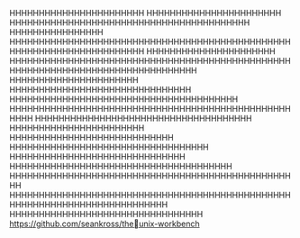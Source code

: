 HHHHHHHHHHHHHHHHHHHHHHH
HHHHHHHHHHHHHHHHHHHHHHH
HHHHHHHHHHHHHHHHHHHHHHHHHHHHHHHHHHHHHHHHH
HHHHHHHHHHHHHHHH
HHHHHHHHHHHHHHHHHHHHHHHHHHHHHHHHHHHHHHHHHHHHHHHHHHHHHHHHHHHHHHHHHHHHHHH
HHHHHHHHHHHHHHHHHHHHHH
HHHHHHHHHHHHHHHHHHHHHHHHHHHHHHHHHHHHHHHHHHHHHHHHHHHHHHHHHHHHHHHHHHHHHHHHHHHHHHHH
HHHHHHHHHHHHHHHHHHHHHH
HHHHHHHHHHHHHHHHHHHHHHHHHHHHHHH
HHHHHHHHHHHHHHHHHHHHHHHHHHHHHHHHHHHHHHH
HHHHHHHHHHHHHHHHHHHHHHHHHHHHHHHHHHHHHHHHHHHHHHHHHHHH
HHHHHHHHHHHHHHHHHHHHHHHHHHHHHHHHHHHHH
HHHHHHHHHHHHHHHHHHHHHHH
HHHHHHHHHHHHHHHHHHHHHHHHHHHH
HHHHHHHHHHHHHHHHHHHHHHHHHHHHHHHHHH
HHHHHHHHHHHHHHHHHHHHHHHHHHHHHH
HHHHHHHHHHHHHHHHHHHHHHHHHHHHHHHHHHHHHH
HHHHHHHHHHHHHHHHHHHHHHHHHHHHHHHHHHHHHHHHHHHHHHHHHH
HHHHHHHHHHHHHHHHHHHHHHHHHHHHHHHHHHHHHHHHHHHHHHHHHHHHHHHHHHHHHHHHHHHHHHHHHHH
HHHHHHHHHHHHHHHHHHHHHHHHHHHHHHHHH
 https://github.com/seankross/theunix-workbench

